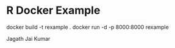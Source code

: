 # R Docker Example

docker build -t rexample .
docker run -d -p 8000:8000 rexample


Jagath Jai Kumar
